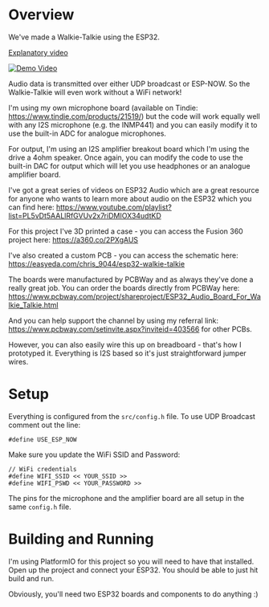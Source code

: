# Overview

We've made a Walkie-Talkie using the ESP32.

[Explanatory video](https://www.youtube.com/watch?v=d_h38X4_eQQ)

[![Demo Video](https://img.youtube.com/vi/d_h38X4_eQQ/0.jpg)](https://www.youtube.com/watch?v=d_h38X4_eQQ)

Audio data is transmitted over either UDP broadcast or ESP-NOW. So the Walkie-Talkie will even work without a WiFi network!

I'm using my own microphone board (available on Tindie: https://www.tindie.com/products/21519/) but the code will work equally well with any I2S microphone (e.g. the INMP441) and you can easily modify it to use the built-in ADC for analogue microphones.

For output, I'm using an I2S amplifier breakout board which I'm using the drive a 4ohm speaker. Once again, you can modify the code to use the built-in DAC for output which will let you use headphones or an analogue amplifier board.

I've got a great series of videos on ESP32 Audio which are a great resource for anyone who wants to learn more about audio on the ESP32 which you can find here: https://www.youtube.com/playlist?list=PL5vDt5AALlRfGVUv2x7riDMIOX34udtKD

For this project I've 3D printed a case - you can access the Fusion 360 project here: https://a360.co/2PXgAUS

I've also created a custom PCB - you can access the schematic here: https://easyeda.com/chris_9044/esp32-walkie-talkie

The boards were manufactured by PCBWay and as always they've done a really great job. You can order the boards directly from PCBWay here: https://www.pcbway.com/project/shareproject/ESP32_Audio_Board_For_Walkie_Talkie.html

And you can help support the channel by using my referral link: https://www.pcbway.com/setinvite.aspx?inviteid=403566 for other PCBs.

However, you can also easily wire this up on breadboard - that's how I prototyped it. Everything is I2S based so it's just straightforward jumper wires.

# Setup

Everything is configured from the `src/config.h` file. To use UDP Broadcast comment out the line:

```
#define USE_ESP_NOW
```

Make sure you update the WiFi SSID and Password:

```
// WiFi credentials
#define WIFI_SSID << YOUR_SSID >>
#define WIFI_PSWD << YOUR_PASSWORD >>
```

The pins for the microphone and the amplifier board are all setup in the same `config.h` file.

# Building and Running

I'm using PlatformIO for this project so you will need to have that installed. Open up the project and connect your ESP32. You should be able to just hit build and run.

Obviously, you'll need two ESP32 boards and components to do anything :)
